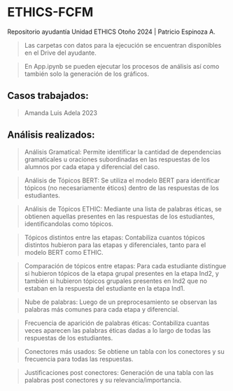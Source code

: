 # ETHICS-FCFM
Repositorio ayudantía Unidad ETHICS Otoño 2024 | Patricio Espinoza A.

>Las carpetas con datos para la ejecución se encuentran disponibles en el Drive del ayudante.

>En App.ipynb se pueden ejecutar los procesos de análisis así como también solo la generación de los gráficos.

## Casos trabajados:

> Amanda
> Luis
> Adela 2023

## Análisis realizados:

> Análisis Gramatical:
    Permite identificar la cantidad de dependencias gramaticales u oraciones subordinadas en las respuestas de los alumnos por cada etapa y diferencial del caso.

> Análisis de Tópicos BERT: 
    Se utiliza el modelo BERT para identificar tópicos (no necesariamente éticos) dentro de las respuestas de los estudiantes.

> Análisis de Tópicos ETHIC: 
    Mediante una lista de palabras éticas, se obtienen aquellas presentes en las respuestas de los estudiantes, identificandolas como tópicos.

> Tópicos distintos entre las etapas: 
    Contabiliza cuantos tópicos distintos hubieron para las etapas y diferenciales, tanto para el modelo BERT como ETHIC.

> Comparación de tópicos entre etapas:
    Para cada estudiante distingue si hubieron tópicos de la etapa grupal presentes en la etapa Ind2, y también si hubieron tópicos grupales presentes en Ind2 que no estaban en la respuesta del estudiante en la etapa Ind1.

> Nube de palabras: 
    Luego de un preprocesamiento se observan las palabras más comunes para cada etapa y diferencial.

> Frecuencia de aparición de palabras éticas:
    Contabiliza cuantas veces aparecen las palabras éticas dadas a lo largo de todas las respuestas de los estudiantes.

> Conectores más usados:
    Se obtiene un tabla con los conectores y su frecuencia para todas las respuestas.

> Justificaciones post conectores:
    Generación de una tabla con las palabras post conectores y su relevancia/importancia.